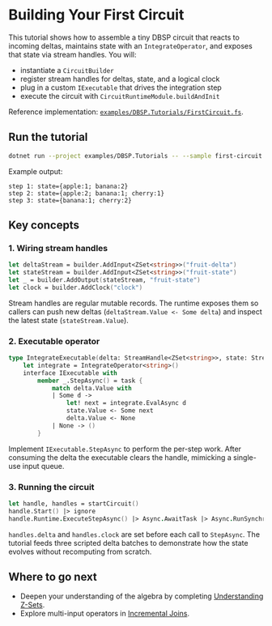 # Building Your First Circuit

This tutorial shows how to assemble a tiny DBSP circuit that reacts to incoming
deltas, maintains state with an `IntegrateOperator`, and exposes that state via
stream handles. You will:

- instantiate a `CircuitBuilder`
- register stream handles for deltas, state, and a logical clock
- plug in a custom `IExecutable` that drives the integration step
- execute the circuit with `CircuitRuntimeModule.buildAndInit`

Reference implementation:
[`examples/DBSP.Tutorials/FirstCircuit.fs`](../../examples/DBSP.Tutorials/FirstCircuit.fs).

## Run the tutorial

```bash
dotnet run --project examples/DBSP.Tutorials -- --sample first-circuit
```

Example output:

```
step 1: state={apple:1; banana:2}
step 2: state={apple:2; banana:1; cherry:1}
step 3: state={banana:1; cherry:2}
```

## Key concepts

### 1. Wiring stream handles

```fsharp
let deltaStream = builder.AddInput<ZSet<string>>("fruit-delta")
let stateStream = builder.AddInput<ZSet<string>>("fruit-state")
let _ = builder.AddOutput(stateStream, "fruit-state")
let clock = builder.AddClock("clock")
```

Stream handles are regular mutable records. The runtime exposes them so callers
can push new deltas (`deltaStream.Value <- Some delta`) and inspect the latest
state (`stateStream.Value`).

### 2. Executable operator

```fsharp
type IntegrateExecutable(delta: StreamHandle<ZSet<string>>, state: StreamHandle<ZSet<string>>) =
    let integrate = IntegrateOperator<string>()
    interface IExecutable with
        member _.StepAsync() = task {
            match delta.Value with
            | Some d ->
                let! next = integrate.EvalAsync d
                state.Value <- Some next
                delta.Value <- None
            | None -> ()
        }
```

Implement `IExecutable.StepAsync` to perform the per-step work. After consuming
the delta the executable clears the handle, mimicking a single-use input queue.

### 3. Running the circuit

```fsharp
let handle, handles = startCircuit()
handle.Start() |> ignore
handle.Runtime.ExecuteStepAsync() |> Async.AwaitTask |> Async.RunSynchronously |> ignore
```

`handles.delta` and `handles.clock` are set before each call to `StepAsync`.
The tutorial feeds three scripted delta batches to demonstrate how the state
evolves without recomputing from scratch.

## Where to go next

- Deepen your understanding of the algebra by completing
  [Understanding Z-Sets](understanding-zsets.md).
- Explore multi-input operators in [Incremental Joins](incremental-joins.md).
